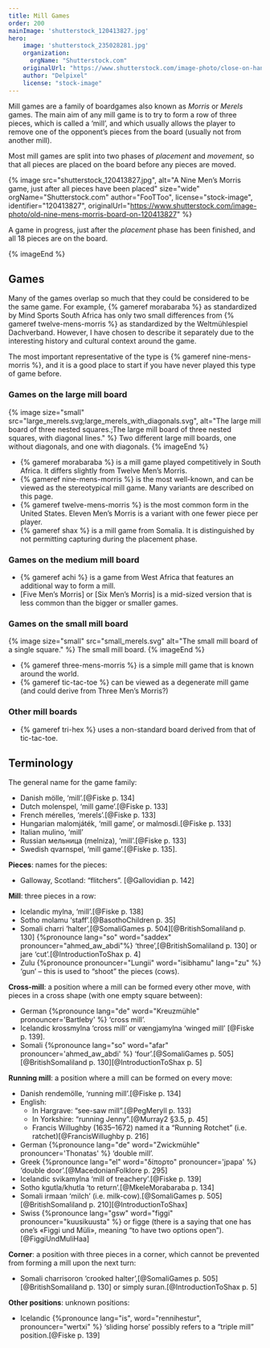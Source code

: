 ```yaml
---
title: Mill Games
order: 200
mainImage: 'shutterstock_120413827.jpg'
hero:
    image: 'shutterstock_235028281.jpg'
    organization:
      orgName: "Shutterstock.com" 
    originalUrl: "https://www.shutterstock.com/image-photo/close-on-hand-old-man-playing-235028281"
    author: "Delpixel"
    license: "stock-image"
---
```

<p class="lead">Mill games are a family of boardgames also known as <em>Morris</em> or
<em>Merels</em> games. The main aim of any mill game is to try to form a row of
three pieces, which is called a ‘mill’, and which usually allows the player to
remove one of the opponent’s pieces from the board (usually not from another
mill).</p>


<!-- excerpt -->

Most mill games are split into two phases of *placement* and *movement*, so that
all pieces are placed on the board before any pieces are moved.

{% image 
    src="shutterstock_120413827.jpg",
    alt="A Nine Men’s Morris game, just after all pieces have been placed"
    size="wide"
    orgName="Shutterstock.com"
    author="FooTToo",
    license="stock-image",
    identifier="120413827",
    originalUrl="https://www.shutterstock.com/image-photo/old-nine-mens-morris-board-on-120413827" %}

A game in progress, just after the *placement* phase has been finished, and all
18 pieces are on the board.

{% imageEnd %}

## Games

Many of the games overlap so much that they could be considered to be the same
game. For example, {% gameref morabaraba %} as standardized by Mind Sports
South Africa has only two small differences from {% gameref twelve-mens-morris
%} as standardized by the <span class="noun" lang="de">Weltmühlespiel Dachverband</span>.
However, I have chosen to describe it separately due to the interesting history
and cultural context around the game.

The most important representative of the type is {% gameref nine-mens-morris %},
and it is a good place to start if you have never played this type of game
before.

### Games on the large mill board

{% image
    size="small"
    src="large_merels.svg;large_merels_with_diagonals.svg",
    alt="The large mill board of three nested squares.;The large mill board of three nested squares, with diagonal lines." %}
Two different large mill boards, one without diagonals, and one with diagonals.
{% imageEnd %}

* {% gameref morabaraba %} is a mill game played competitively in South Africa. It differs slightly from Twelve Men’s Morris.
* {% gameref nine-mens-morris %} is the most well-known, and can be viewed as the stereotypical mill game. Many variants are described on this page.
* {% gameref twelve-mens-morris %} is the most common form in the United States. Eleven Men’s Morris is a variant with one fewer piece per player.
* {% gameref shax %} is a mill game from Somalia. It is distinguished by not permitting capturing during the placement phase.

### Games on the medium mill board

* {% gameref achi %} is a game from West Africa that features an additional way to form a mill.
* [Five Men’s Morris] or [Six Men’s Morris] is a mid-sized version that is less common than the bigger or smaller games.

### Games on the small mill board

{% image size="small" src="small_merels.svg" alt="The small mill board of a single square." %}
The small mill board.
{% imageEnd %}

* {% gameref three-mens-morris %} is a simple mill game that is known around the world.
* {% gameref tic-tac-toe %} can be viewed as a degenerate mill game (and could derive from Three Men’s Morris?)

### Other mill boards

* {% gameref tri-hex %} uses a non-standard board derived from that of tic-tac-toe.

## Terminology

The general name for the game family:

* Danish <span lang="da">mölle</span>, ‘mill’.[@Fiske p. 134]
* Dutch <span lang="nl">molenspel</span>, ‘mill game’.[@Fiske p. 133]
* French <span lang="fr">mérelles</span>, ‘merels’.[@Fiske p. 133]
* Hungarian <span lang="hu">malomjáték</span>, ‘mill game’, or <span lang="hu">malmosdi</span>.[@Fiske p. 133]
* Italian <span lang="it">mulino</span>, ‘mill’
* Russian <span lang="ru">мельница</span> (<span lang="ru-Latn">melniza</span>), ‘mill’.[@Fiske p. 133]
* Swedish <span lang="sv">qvarnspel</span>, ‘mill game’.[@Fiske p. 135].

**Pieces**: names for the pieces:

* Galloway, Scotland: “flitchers”. [@Gallovidian p. 142]

**Mill**: three pieces in a row:

* Icelandic <span lang="is">mylna</span>, ‘mill’.[@Fiske p. 138]
* Sotho <span lang="st">molamu</span> ‘staff’.[@BasothoChildren p. 35]
* Somali <span lang="so">charri</span> ‘halter’,[@SomaliGames p.
  504][@BritishSomaliland p. 130] {%pronounce lang="so" word="saddex"
  pronouncer="ahmed_aw_abdi"%} ‘three’,[@BritishSomaliland p. 130] or <span
  lang="so">jare</span> ‘cut’.[@IntroductionToShax p. 4]
* Zulu {%pronounce pronouncer="Lungii" word="isibhamu" lang="zu" %} ‘gun’ – this
  is used to “shoot” the pieces (cows).

**Cross-mill**: a position where a mill can be formed every other move, with
pieces in a cross shape (with one empty square between):

* German {%pronounce lang="de" word="Kreuzmühle" pronouncer='Bartleby' %} ‘cross
  mill’.
* Icelandic <span lang="is">krossmylna</span> ‘cross mill’ or <span
  lang="is">vængjamylna</span> ‘winged mill’ [@Fiske p. 139].
* Somali {%pronounce lang="so" word="afar" pronouncer='ahmed_aw_abdi' %}
  ‘four’.[@SomaliGames p. 505][@BritishSomaliland p. 130][@IntroductionToShax p.
  5]

**Running mill**: a position where a mill can be formed on every move:

* Danish <span lang="da">rendemölle</span>, ‘running mill’.[@Fiske p. 134]
* English:
    * In Hargrave: “see-saw mill”.[@PegMeryll p. 133]
    * In Yorkshire: “running Jenny”.[@Murray2 §3.5, p. 45]
    * Francis Willughby (1635–1672) named it a “Running Rotchet” (i.e. ratchet)[@FrancisWillughby p. 216]
* German {%pronounce lang="de" word="Zwickmühle" pronouncer='Thonatas' %}
  ‘double mill’.
* Greek {%pronounce lang="el" word="δίπορτο" pronouncer='jpapa' %} ‘double
  door’.[@MacedonianFolklore p. 295]
* Icelandic <span lang="is">svikamylna</span> ‘mill of treachery’.[@Fiske p.
  139]
* Sotho <span lang="st">kgutla</span>/<span lang="st">khutla</span> ‘to
  return’.[@MkeleMorabaraba p. 134]
* Somali <span lang="so">irmaan</span> ‘milch’ (i.e. milk-cow).[@SomaliGames p.
  505][@BritishSomaliland p. 210][@IntroductionToShax]
* Swiss {%pronounce lang="gsw" word="figgi" pronouncer="kuusikuusta" %} or <span
  lang="gsw">figge</span> (there is a saying that one has one’s <span
  lang="gsw">«Figgi und Müli»</span>, meaning “to have two options
  open”).[@FiggiUndMuliHaa]

**Corner**: a position with three pieces in a corner, which cannot be prevented
from forming a mill upon the next turn:

* Somali <span lang="so">charrisoron</span> ‘crooked halter’,[@SomaliGames p.
  505][@BritishSomaliland p. 130] or simply <span
  lang="so">suran</span>.[@IntroductionToShax p. 5]

**Other positions**: unknown positions:

* Icelandic {%pronounce lang="is", word="rennihestur", pronouncer="wertxi" %}
  ‘sliding horse’ possibly refers to a “triple mill” position.[@Fiske p. 139]
